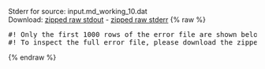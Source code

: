 Stderr for source:  input.md_working_10.dat   
Download: [zipped raw stdout](input.md_working_10.dat.plumed.stdout.txt.zip) - [zipped raw stderr](input.md_working_10.dat.plumed.stderr.txt.zip) 
{% raw %}
<pre>
#! Only the first 1000 rows of the error file are shown below
#! To inspect the full error file, please download the zipped raw stderr file above
</pre>
{% endraw %}
